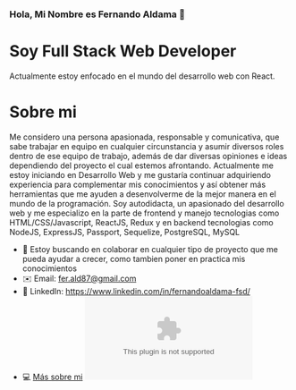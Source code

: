 ### Hola, Mi Nombre es Fernando Aldama 👋

# Soy Full Stack Web Developer

Actualmente estoy enfocado en el mundo del desarrollo web con React.

# Sobre mi

Me considero una persona apasionada, responsable y comunicativa, que sabe trabajar en equipo en cualquier circunstancia y asumir diversos roles dentro de ese equipo de trabajo, además de dar diversas opiniones e ideas dependiendo del proyecto el cual estemos afrontando.
Actualmente me estoy iniciando en Desarrollo Web y me gustaría
continuar adquiriendo experiencia para complementar mis conocimientos
y así obtener más herramientas que me ayuden a desenvolverme de la
mejor manera en el mundo de la programación.
Soy autodidacta, un apasionado del desarrollo web y me especializo en
la parte de frontend y manejo tecnologias como
HTML/CSS/Javascript, ReactJS, Redux
y en backend tecnologias como
NodeJS, ExpressJS, Passport, Sequelize, PostgreSQL, MySQL

- 🔎 Estoy buscando en colaborar en cualquier tipo de proyecto que me pueda ayudar a crecer, como tambien poner en practica mis conocimientos
- ✉️ Email: fer.ald87@gmail.com
- 🔗 LinkedIn: https://www.linkedin.com/in/fernandoaldama-fsd/
- 💻 [Más sobre mi](https://www.tecnovate.com.py/FerAldama)
![alt text](http://www.tecnovate.com.py/devBank.com)
